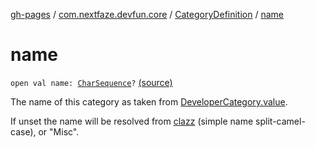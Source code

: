 [gh-pages](../../index.md) / [com.nextfaze.devfun.core](../index.md) / [CategoryDefinition](index.md) / [name](.)

# name

`open val name: `[`CharSequence`](https://kotlinlang.org/api/latest/jvm/stdlib/kotlin/-char-sequence/index.html)`?` [(source)](https://github.com/NextFaze/dev-fun/tree/master/devfun-annotations/src/main/java/com/nextfaze/devfun/core/Definitions.kt#L81)

The name of this category as taken from [DeveloperCategory.value](../../com.nextfaze.devfun.annotations/-developer-category/value.md).

If unset the name will be resolved from [clazz](clazz.md) (simple name split-camel-case), or "Misc".

